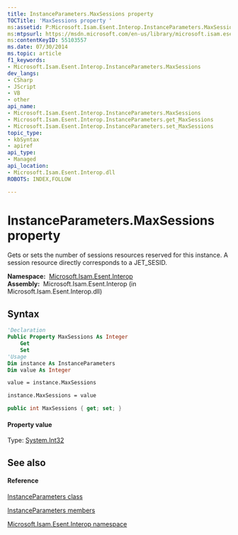 ```yaml
---
title: InstanceParameters.MaxSessions property 
TOCTitle: 'MaxSessions property '
ms:assetid: P:Microsoft.Isam.Esent.Interop.InstanceParameters.MaxSessions
ms:mtpsurl: https://msdn.microsoft.com/en-us/library/microsoft.isam.esent.interop.instanceparameters.maxsessions(v=EXCHG.10)
ms:contentKeyID: 55103557
ms.date: 07/30/2014
ms.topic: article
f1_keywords:
- Microsoft.Isam.Esent.Interop.InstanceParameters.MaxSessions
dev_langs:
- CSharp
- JScript
- VB
- other
api_name: 
- Microsoft.Isam.Esent.Interop.InstanceParameters.MaxSessions
- Microsoft.Isam.Esent.Interop.InstanceParameters.get_MaxSessions
- Microsoft.Isam.Esent.Interop.InstanceParameters.set_MaxSessions
topic_type: 
- kbSyntax
- apiref
api_type: 
- Managed
api_location: 
- Microsoft.Isam.Esent.Interop.dll
ROBOTS: INDEX,FOLLOW

---
```


# InstanceParameters.MaxSessions property

Gets or sets the number of sessions resources reserved for this instance. A session resource directly corresponds to a JET_SESID.

**Namespace:**  [Microsoft.Isam.Esent.Interop](hh596136\(v=exchg.10\).md)  
**Assembly:**  Microsoft.Isam.Esent.Interop (in Microsoft.Isam.Esent.Interop.dll)

## Syntax

``` vb
'Declaration
Public Property MaxSessions As Integer
    Get
    Set
'Usage
Dim instance As InstanceParameters
Dim value As Integer

value = instance.MaxSessions

instance.MaxSessions = value
```

``` csharp
public int MaxSessions { get; set; }
```

#### Property value

Type: [System.Int32](https://docs.microsoft.com/dotnet/api/system.int32?redirectedfrom=MSDN)  

## See also

#### Reference

[InstanceParameters class](dn350942\(v=exchg.10\).md)

[InstanceParameters members](dn350943\(v=exchg.10\).md)

[Microsoft.Isam.Esent.Interop namespace](hh596136\(v=exchg.10\).md)


